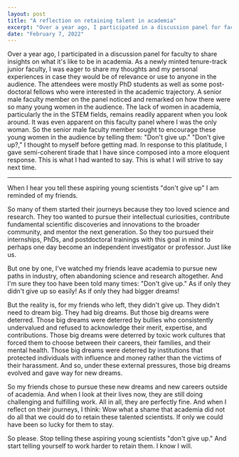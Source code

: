 ```yaml
---
layout: post
title: "A reflection on retaining talent in academia"
excerpt: "Over a year ago, I participated in a discussion panel for faculty to share insights on what it's like to be in academia. The attendees were mostly PhD students as well as some post-doctoral fellows who were interested in the academic trajectory. A senior male faculty member on the panel noticed and remarked on how there were so many young women in the audience. So the senior male faculty member sought to encourage these young women in the audience by telling them: Don't give up. In response to this platitude, I burst into a semi-coherent tirade that I have since composed into a more eloquent response. This is what I wish I would have said. This is what I will strive to say next time."
date: "February 7, 2022"
---
```


Over a year ago, I participated in a discussion panel for faculty to share insights on what it's like to be in academia. As a newly minted tenure-track junior faculty, I was eager to share my thoughts and my personal experiences in case they would be of relevance or use to anyone in the audience. The attendees were mostly PhD students as well as some post-doctoral fellows who were interested in the academic trajectory. A senior male faculty member on the panel noticed and remarked on how there were so many young women in the audience. The lack of women in academia, particularly the in the STEM fields, remains readily apparent when you look around. It was even apparent on this faculty panel where I was the only woman. So the senior male faculty member sought to encourage these young women in the audience by telling them: "Don't give up." "Don't give up?," I thought to myself before getting mad. In response to this platitude, I gave semi-coherent tirade that I have since composed into a more eloquent response. This is what I had wanted to say. This is what I will strive to say next time.

---

When I hear you tell these aspiring young scientists "don't give up" I am reminded of my friends.

So many of them started their journeys because they too loved science and research. They too wanted to pursue their intellectual curiosities, contribute fundamental scientific discoveries and innovations to the broader community, and mentor the next generation. So they too pursued their internships, PhDs, and postdoctoral trainings with this goal in mind to perhaps one day become an independent investigator or professor. Just like us. 

But one by one, I've watched my friends leave academia to pursue new paths in industry, often abandoning science and research altogether. And I'm sure they too have been told many times: "Don't give up." As if only they didn't give up so easily! As if only they had bigger dreams! 

But the reality is, for my friends who left, they didn't give up. They didn't need to dream big. They had big dreams. But those big dreams were deterred. Those big dreams were deterred by bullies who consistently undervalued and refused to acknowledge their merit, expertise, and contributions. Those big dreams were deterred by toxic work cultures that forced them to choose between their careers, their families, and their mental health. Those big dreams were deterred by institutions that protected individuals with influence and money rather than the victims of their harassment. And so, under these external pressures, those big dreams evolved and gave way for new dreams.

So my friends chose to pursue these new dreams and new careers outside of academia. And when I look at their lives now, they are still doing challenging and fulfilling work. All in all, they are perfectly fine. And when I reflect on their journeys, I think: Wow what a shame that academia did not do all that we could do to retain these talented scientists. If only we could have been so lucky for them to stay. 

So please. Stop telling these aspiring young scientists "don't give up." And start telling yourself to work harder to retain them. I know I will. 





